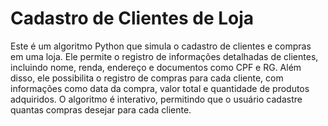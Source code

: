 <h1>Cadastro de Clientes de Loja</h1>

Este é um algoritmo Python que simula o cadastro de clientes e compras em uma loja. Ele permite o registro de informações detalhadas de clientes, incluindo nome, renda, endereço e documentos como CPF e RG. Além disso, ele possibilita o registro de compras para cada cliente, com informações como data da compra, valor total e quantidade de produtos adquiridos. O algoritmo é interativo, permitindo que o usuário cadastre quantas compras desejar para cada cliente.

